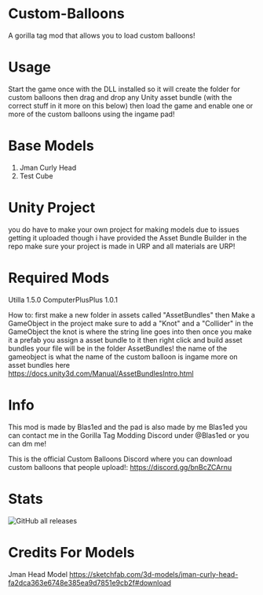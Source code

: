 # Custom-Balloons
A gorilla tag mod that allows you to load custom balloons!

# Usage
Start the game once with the DLL installed so it will create the folder for custom balloons then drag and drop any Unity asset bundle (with the correct stuff in it more on this below) then load the game and enable one or more of the custom balloons using the ingame pad!

# Base Models
1. Jman Curly Head
2. Test Cube

# Unity Project
you do have to make your own project for making models due to issues getting it uploaded though i have provided the Asset Bundle Builder in the repo make sure your project is made in URP and all materials are URP!

# Required Mods
Utilla 1.5.0
ComputerPlusPlus 1.0.1

How to:
first make a new folder in assets called "AssetBundles" then
Make a GameObject in the project make sure to add a "Knot" and a "Collider" in the GameObject the knot is where the string line goes into then once you make it a prefab you assign a asset bundle to it then right click and build asset bundles your file will be in the folder AssetBundles! the name of the gameobject is what the name of the custom balloon is ingame more on asset bundles here https://docs.unity3d.com/Manual/AssetBundlesIntro.html

# Info
This mod is made by Blas1ed and the pad is also made by me Blas1ed you can contact me in the Gorilla Tag Modding Discord under @Blas1ed or you can dm me!

This is the official Custom Balloons Discord where you can download custom balloons that people upload!: https://discord.gg/bnBcZCArnu

# Stats
![GitHub all releases](https://img.shields.io/github/downloads/Blas1ed/Custom-Balloons/total?color=%2300FF00)

# Credits For Models
Jman Head Model https://sketchfab.com/3d-models/jman-curly-head-fa2dca363e6748e385ea9d7851e9cb2f#download
